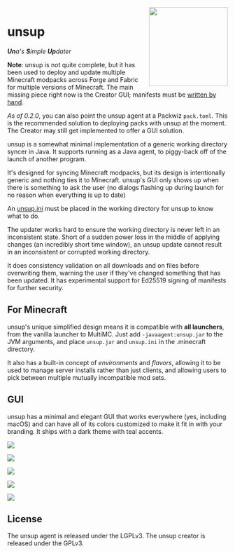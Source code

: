<img src="https://git.sleeping.town/unascribed/unsup/raw/branch/trunk/unsup.svg" align="right" width="180px">

# unsup

***Un**a's **S**imple **Up**dater*

**Note**: unsup is not quite complete, but it has been used to deploy and
update multiple Minecraft modpacks across Forge and Fabric for multiple
versions of Minecraft. The main missing piece right now is the Creator GUI;
manifests must be [written by hand](https://git.sleeping.town/unascribed/unsup/wiki/Manifest-format).

*As of 0.2.0*, you can also point the unsup agent at a Packwiz `pack.toml`.
This is the recommended solution to deploying packs with unsup at the moment.
The Creator may still get implemented to offer a GUI solution.

unsup is a somewhat minimal implementation of a generic working directory
syncer in Java. It supports running as a Java agent, to piggy-back off of the
launch of another program.

It's designed for syncing Minecraft modpacks, but its design is intentionally
generic and nothing ties it to Minecraft. unsup's GUI only shows up when there
is something to ask the user (no dialogs flashing up during launch for no
reason when everything is up to date)

An [unsup.ini](https://git.sleeping.town/unascribed/unsup/wiki/Config-format)
must be placed in the working directory for unsup to know what to do.

The updater works hard to ensure the working directory is never left in an
inconsistent state. Short of a sudden power loss in the middle of applying
changes (an incredibly short time window), an unsup update cannot result in
an inconsistent or corrupted working directory.

It does consistency validation on all downloads and on files before overwriting
them, warning the user if they've changed something that has been updated. It
has experimental support for Ed25519 signing of manifests for further security.

## For Minecraft
unsup's unique simplified design means it is compatible with **all launchers**,
from the vanilla launcher to MultiMC. Just add `-javaagent:unsup.jar` to the
JVM arguments, and place `unsup.jar` and `unsup.ini` in the .minecraft
directory.

It also has a built-in concept of *environments* and *flavors*, allowing it to
be used to manage server installs rather than just clients, and allowing users
to pick between multiple mutually incompatible mod sets.

## GUI
unsup has a minimal and elegant GUI that works everywhere (yes, including
macOS) and can have all of its colors customized to make it fit in with your
branding. It ships with a dark theme with teal accents.

![](https://git.sleeping.town/unascribed/unsup/raw/branch/trunk/img/bootstrapping.png)

![](https://git.sleeping.town/unascribed/unsup/raw/branch/trunk/img/conflict.png)

![](https://git.sleeping.town/unascribed/unsup/raw/branch/trunk/img/update.png)

![](https://git.sleeping.town/unascribed/unsup/raw/branch/trunk/img/flavors.png)

![](https://git.sleeping.town/unascribed/unsup/raw/branch/trunk/img/done.png)

## License
The unsup agent is released under the LGPLv3. The unsup creator is released
under the GPLv3.
